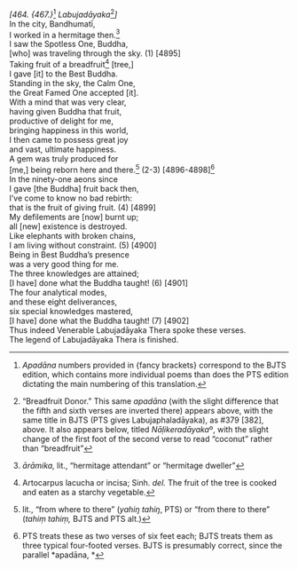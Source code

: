 *\[464. {467.}*[^1] *Labujadāyaka*[^2]*\]*  
In the city, Bandhumatī,  
I worked in a hermitage then.[^3]  
I saw the Spotless One, Buddha,  
\[who\] was traveling through the sky. (1) \[4895\]  
Taking fruit of a breadfruit[^4] \[tree,\]  
I gave \[it\] to the Best Buddha.  
Standing in the sky, the Calm One,  
the Great Famed One accepted \[it\].  
With a mind that was very clear,  
having given Buddha that fruit,  
productive of delight for me,  
bringing happiness in this world,  
I then came to possess great joy  
and vast, ultimate happiness.  
A gem was truly produced for  
\[me,\] being reborn here and there.[^5] (2-3) \[4896-4898\][^6]  
In the ninety-one aeons since  
I gave \[the Buddha\] fruit back then,  
I’ve come to know no bad rebirth:  
that is the fruit of giving fruit. (4) \[4899\]  
My defilements are \[now\] burnt up;  
all \[new\] existence is destroyed.  
Like elephants with broken chains,  
I am living without constraint. (5) \[4900\]  
Being in Best Buddha’s presence  
was a very good thing for me.  
The three knowledges are attained;  
\[I have\] done what the Buddha taught! (6) \[4901\]  
The four analytical modes,  
and these eight deliverances,  
six special knowledges mastered,  
\[I have\] done what the Buddha taught! (7) \[4902\]  
Thus indeed Venerable Labujadāyaka Thera spoke these verses.  
The legend of Labujadāyaka Thera is finished.  
[^1]: *Apadāna* numbers provided in {fancy brackets} correspond to the
    BJTS edition, which contains more individual poems than does the PTS
    edition dictating the main numbering of this translation.  
[^2]: “Breadfruit Donor.” This same *apadāna* (with the slight
    difference that the fifth and sixth verses are inverted there)
    appears above, with the same title in BJTS (PTS gives
    Labujaphaladāyaka), as \#379 \[382\], above. It also appears below,
    titled *Nāḷikeradāyaka*º, with the slight change of the first foot
    of the second verse to read “coconut” rather than “breadfruit”  
[^3]: *ārāmika,* lit., “hermitage attendant” or “hermitage dweller”  
[^4]: Artocarpus lacucha or incisa; Sinh. *del.* The fruit of the tree
    is cooked and eaten as a starchy vegetable.  
[^5]: lit., “from where to there” (*yahiŋ tahiŋ*, PTS) or “from there to
    there” (*tahiṃ tahiṃ,* BJTS and PTS alt.)  
[^6]: PTS treats these as two verses of six feet each; BJTS treats them
    as three typical four-footed verses. BJTS is presumably correct,
    since the parallel *apadāna, *
